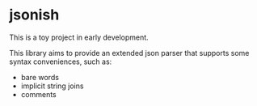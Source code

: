 jsonish
=======

This is a toy project in early development.

This library aims to provide an extended json parser that supports some syntax
conveniences, such as:

  * bare words
  * implicit string joins
  * comments
